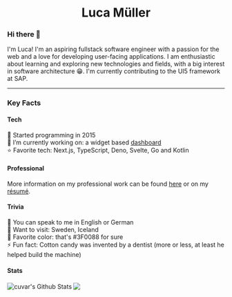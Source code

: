 <h1 align="center">Luca Müller</h1>
<h3 align="left">Hi there 👋</h3>
<p align="left">I'm Luca! I'm an aspiring fullstack software engineer with a passion for the web and a love for developing user-facing applications. I am enthusiastic about learning and exploring new technologies and fields, with a big interest in software architecture 😁. I'm currently contributing to the UI5 framework at SAP.
</p>

---
<h3 align="left">Key Facts</h3>

#### Tech
💫 Started programming in 2015  
🔭 I’m currently working on: a widget based [dashboard](https://github.com/cuvar/panal)  
⭐ Favorite tech: Next.js, TypeScript, Deno, Svelte, Go and Kotlin

#### Professional
More information on my professional work can be found [here](https://github.com/cuvar/cuvar/blob/main/about.md) or on my [résumé](https://resumee.cuvar.dev/).

#### Trivia
🍻 You can speak to me in English or German  
🌆 Want to visit: Sweden, Iceland  
🌈 Favorite color: that's #3F0088 for sure  
⚡ Fun fact: Cotton candy was invented by a dentist (more or less, at least he helped build the machine)  

#### Stats
<div>
  <img align="center" src="https://github-readme-stats.vercel.app/api/top-langs?username=cuvar&hide=java,xslt&show_icons=true&locale=en&layout=compact&theme=chartreuse-dark&title_color=7A7ADB&icon_color=2234AE&text_color=D3D3D3&bg_color=0,000000,130F40" alt="cuvar's Github Stats">
  <img align="center" src="https://github-readme-stats.vercel.app/api?username=cuvar&include_all_commits=true&count_private=true&show_icons=true&line_height=20&title_color=7A7ADB&icon_color=2234AE&text_color=D3D3D3&bg_color=0,000000,130F40">
</div>

